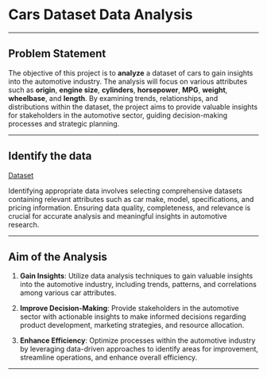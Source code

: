 # Cars Dataset Data Analysis
-----

## Problem Statement


The objective of this project is to **analyze** a dataset of cars to gain insights into the automotive industry. The analysis will focus on various attributes such as **origin**, **engine size**, **cylinders**, **horsepower**, **MPG**, **weight**, **wheelbase**, and **length**. By examining trends, relationships, and distributions within the dataset, the project aims to provide valuable insights for stakeholders in the automotive sector, guiding decision-making processes and strategic planning.

-----

## Identify the data

[Dataset](https://github.com/Tanay-Dwivedi/Cars-Dataset-Data-Analysis/blob/master/cars.csv)

Identifying appropriate data involves selecting comprehensive datasets containing relevant attributes such as car make, model, specifications, and pricing information. Ensuring data quality, completeness, and relevance is crucial for accurate analysis and meaningful insights in automotive research.

-----

## Aim of the Analysis


1. **Gain Insights**: Utilize data analysis techniques to gain valuable insights into the automotive industry, including trends, patterns, and correlations among various car attributes.
  
2. **Improve Decision-Making**: Provide stakeholders in the automotive sector with actionable insights to make informed decisions regarding product development, marketing strategies, and resource allocation.

3. **Enhance Efficiency**: Optimize processes within the automotive industry by leveraging data-driven approaches to identify areas for improvement, streamline operations, and enhance overall efficiency.

-----